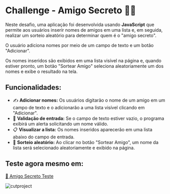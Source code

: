 # Challenge - Amigo Secreto 🕵️‍♂️

Neste desafio, uma aplicação foi desenvolvida usando **JavaScript** que permite aos usuários inserir nomes de amigos em uma lista e, em seguida, realizar um sorteio aleatório para determinar quem é o "amigo secreto".

O usuário adiciona nomes por meio de um campo de texto e um botão "Adicionar".

Os nomes inseridos são exibidos em uma lista visível na página e, quando estiver pronto, um botão "Sortear Amigo" seleciona aleatoriamente um dos nomes e exibe o resultado na tela.

## **Funcionalidades:**

- ✍️ **Adicionar nomes:** Os usuários digitarão o nome de um amigo em um campo de texto e o adicionarão a uma lista visível clicando em "Adicionar".
- 🛂 **Validação de entrada:** Se o campo de texto estiver vazio, o programa exibirá um alerta solicitando um nome válido.
- 📋 **Visualizar a lista:** Os nomes inseridos aparecerão em uma lista abaixo do campo de entrada.
- 🎲 **Sorteio aleatório:** Ao clicar no botão "Sortear Amigo", um nome da lista será selecionado aleatoriamente e exibido na página.

## Teste agora mesmo em:
[🚀 Amigo Secreto Teste](https://challenge-amigo-secreto-two-plum.vercel.app/)

![cutproject](https://github.com/user-attachments/assets/7efc9413-7d66-4f52-b29b-3e7cb39dad56)


